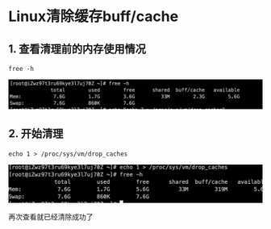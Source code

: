 # Linux清除缓存buff/cache

## 1. 查看清理前的内存使用情况

```
free -h
```

![image-20200206143108070](./img/image-20200206143108070.png)

## 2. 开始清理

```
echo 1 > /proc/sys/vm/drop_caches
```

![image-20200206143213546](./img/image-20200206143213546.png)

再次查看就已经清除成功了

